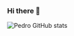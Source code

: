 ### Hi there 👋

![Pedro GitHub stats](https://github-readme-stats.vercel.app/api?username=PHPdro&show_icons=true&theme=dracula&count_private=true)

<!--
**PHPdro/PHPdro** is a ✨ _special_ ✨ repository because its `README.md` (this file) appears on your GitHub profile.

Here are some ideas to get you started:

- 🔭 I’m currently working on ...
- 🌱 I’m currently learning ...
- 👯 I’m looking to collaborate on ...
- 🤔 I’m looking for help with ...
- 💬 Ask me about ...
- 📫 How to reach me: ...
- 😄 Pronouns: ...
- ⚡ Fun fact: ...
-->
